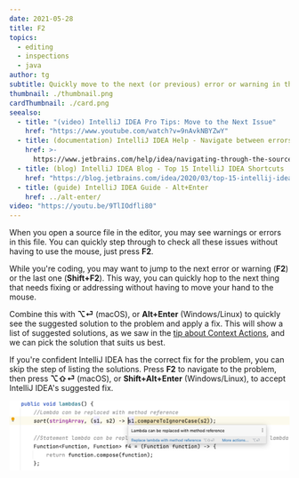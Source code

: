 ```yaml
---
date: 2021-05-28
title: F2
topics:
  - editing
  - inspections
  - java
author: tg
subtitle: Quickly move to the next (or previous) error or warning in the file.
thumbnail: ./thumbnail.png
cardThumbnail: ./card.png
seealso:
  - title: "(video) IntelliJ IDEA Pro Tips: Move to the Next Issue"
    href: "https://www.youtube.com/watch?v=9nAvkNBYZwY"
  - title: (documentation) IntelliJ IDEA Help - Navigate between errors or warnings
    href: >-
      https://www.jetbrains.com/help/idea/navigating-through-the-source-code.html#navigate-errors-warnings
  - title: (blog) IntelliJ IDEA Blog - Top 15 IntelliJ IDEA Shortcuts
    href: "https://blog.jetbrains.com/idea/2020/03/top-15-intellij-idea-shortcuts/"
  - title: (guide) IntelliJ IDEA Guide - Alt+Enter
    href: ../alt-enter/
video: "https://youtu.be/9TlIOdfli80"
---
```


When you open a source file in the editor, you may see warnings or errors in
this file. You can quickly step through to check all these issues without
having to use the mouse, just press **F2**.

While you're coding, you may want to jump to the next error or warning (**F2**) or the last one (**Shift+F2**). This
way, you can quickly hop to the next thing that needs fixing or addressing without having to move your hand to the
mouse.

Combine this with **⌥⏎** (macOS), or **Alt+Enter** (Windows/Linux) to quickly see the suggested solution to the problem
and apply a fix. This will show a list of suggested solutions, as we saw in the [tip about Context Actions](../context-actions/),
and we can pick the solution that suits us best.

If you're confident IntelliJ IDEA has the correct fix for the problem, you can skip the step of listing the solutions.
Press **F2** to navigate to the problem, then press **⌥⇧⏎** (macOS), or **Shift+Alt+Enter** (Windows/Linux), to accept
IntelliJ IDEA's suggested fix.

![Accept suggested fix](accept-suggestion.png)
